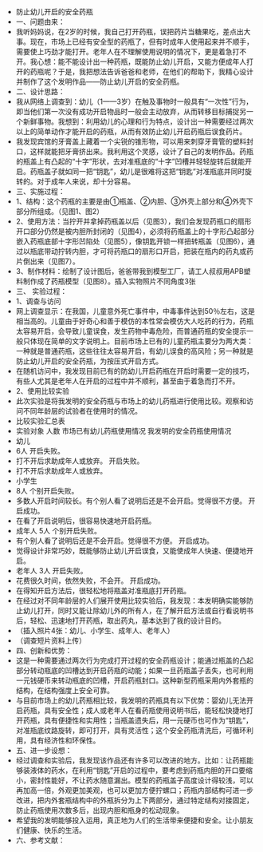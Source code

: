 - 防止幼儿开启的安全药瓶
- 一、问题由来：
- 我听妈妈说，在2岁的时候，我自己打开药瓶，误把药片当糖果吃，差点出大事。现在，市场上已经有安全型的药瓶了，但有时成年人使用起来并不顺手，需要使上巧劲才能打开。老年人在不理解使用说明的情况下，更是着急打不开。我心想：能不能设计出一种药瓶，既能防止幼儿开启，又能方便成年人打开的药瓶呢？于是，我把想法告诉爸爸和老师，在他们的帮助下，我精心设计并制作了这个发明作品——防止幼儿开启的安全药瓶。
- 二、设计思路：
- 我从网络上调查到：幼儿（1——3岁）在触及事物时一般具有“一次性”行为，即当他们第一次没有成功开启物品时一般会主动放弃，从而转移目标捕捉另一个新鲜事物。我想到：利用幼儿的心理和行为特点，设计出一种需要经过两次以上的简单动作才能开启的药瓶，从而有效防止幼儿开启药瓶后误食药片。
- 我发现宾馆的牙膏盖上藏着一个尖锐的锥形物，可以用来刺穿牙膏管的塑料封口，这样就能把牙膏挤出来。我利用这个灵感，设计了自己的发明作品。药瓶的瓶盖上有凸起的“十字”形状，去对准瓶底的“十字”凹槽并轻轻旋转后就能开启。药瓶盖子就如同一把“钥匙”，幼儿是很难将这把“钥匙”对准瓶底并同时旋转的。对于成年人来说，却十分容易。
- 三、实施过程：
- 1、结构：这个药瓶的主要是由①瓶盖、②内胆、③外壳上部分和④外壳下部分所组成。（见图1、图2）
- 2、使用方法：当拧开并拿掉药瓶盖以后（见图3），我们会发现药瓶口的扇形开口部分仍然是被内胆所封闭的（见图4），必须将药瓶盖上的十字形凸起部分嵌入药瓶底部十字形凹陷处（见图5），像钥匙开锁一样扭转瓶盖（见图6），通过以瓶底带动拧转内胆，才可将药瓶口的扇形口开启，把装在瓶内的药丸或药片倒出来（见图7）。
- 3、制作材料：绘制了设计图后，爸爸带我到模型工厂，请工人叔叔用APB塑料制作成了药瓶模型（见图8）。插入实物照片不同角度3张
- 三、  实验过程：
- 1、调查与访问
- 网上调查显示：在我国，儿童意外死亡事件中，中毒事件达到50％左右，这是相当高的。儿童由于好奇心和善于模仿的本性常会模仿大人吃药的行为，药瓶太容易开启，会导致儿童误食，发生药物中毒危险，而普通药瓶的安全提示一般只体现在简单的文字说明上。目前市场上已有的儿童药瓶主要分为两大类：一种就是普通药瓶，这些往往太容易开启，有幼儿误食的高风险；另一种就是防止幼儿开启的安全药瓶，为按压式开启方式。
- 在随机访问中，我发现目前已有的防幼儿开启药瓶在开启时需要一定的技巧，有些人尤其是老年人在开启的过程中并不顺利，甚至由于着急而打不开。
- 2、使用比较实验
- 此次实验是将我发明的安全药瓶与市场上的幼儿药瓶进行使用比较。观察和访问不同年龄层的试验者在使用时的情况。
- 比较实验汇总表
- 实验对象	人数	市场已有幼儿药瓶使用情况	我发明的安全药瓶使用情况
- 幼儿
- 6人	开启失败。
- 打不开后求助成年人或放弃。	开启失败。
- 打不开后求助成年人或放弃。
- 小学生
- 8人	个别开启失败。
- 多数人开启时间较长。有个别人看了说明后还是不会开启。觉得很不方便。	开启成功。
- 在看了开启说明后，很容易快速地开启药瓶。
- 成年人	5人	个别开启失败。
- 有个别人看了说明后还是不会开启。觉得很不方便。	开启成功。
- 觉得设计非常巧妙，既能够防止幼儿开启误食，又能使成年人快速、便捷地开启。
- 老年人	3人	开启失败。
- 花费很久时间，依然失败，不会开。	开启成功。
- 在得知开启方法后，很轻松地将瓶盖对准瓶底打开药瓶。
- 在经过对不同年龄层的人们展开使用比较实验后，我发现：本发明确实能够防止幼儿打开，同时又能让除幼儿外的所有人，在了解开启方法或自行看说明书后，轻松、迅速地打开药瓶，取出药丸，基本达到了我的设计目的。
- （插入照片4张：幼儿、小学生、成年人、老年人）
- （调查短片资料上传）
- 四、创新和优势：
- 这是一种需要通过两次行为完成打开过程的安全药瓶设计；能通过瓶盖的凸起部分转动瓶底的凹槽达到开启药瓶的动能；如果一旦药瓶盖子丢失，也可利用一元钱硬币来转动瓶底的凹槽，开启药瓶封口。这种新型药瓶采用内外套瓶的结构，在结构强度上安全可靠。
- 与目前市场上的幼儿药瓶相比较，我发明的药瓶具有以下优势：婴幼儿无法开启药瓶，具有安全性；成人或老年人在看药瓶使用说明书后，能轻松快捷地打开药瓶，具有便捷性和实用性；当瓶盖遗失后，用一元硬币也可作为“钥匙”，对准瓶底纹路旋转，即可打开，具有灵活性；这个安全药瓶清洗后，可循环利用，具有经济性和环保性。
- 五、进一步设想：
- 经过调查和实验后，我发现该作品还有许多可以改进的地方。比如：让药瓶能够装液体的药水，在利用“钥匙”开启的过程中，要考虑到药瓶内胆的开口要缩小，密封性能好，不让药水随意漏出。模型的药瓶盖子高度设计得较浅，可以再加高一倍，外观更加美观，也可以更加方便拧螺口；药瓶内部结构可进一步改进，把内外套瓶结构中的外瓶拆分为上下两部分，通过特定结构对接固定，防止药瓶使用次数多后，出现内胆和瓶身的松动现象。
- 希望我的发明能够投入运用，真正地为人们的生活带来便捷和安全。让小朋友们健康、快乐的生活。
- 六、参考文献：
